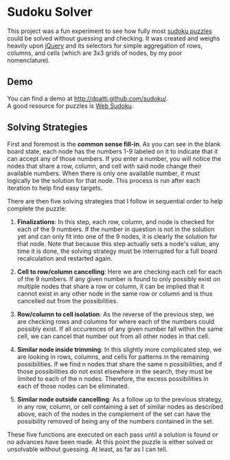 Sudoku Solver
=============

This project was a fun experiment to see how fully most [sudoku puzzles](http://en.wikipedia.org/wiki/Sudoku) could be solved without guessing and checking. It was created and weighs heavily upon [jQuery](http://jquery.com/) and its selectors for simple aggregation of rows, columns, and cells (which are 3x3 grids of nodes, by my poor nomenclature).

Demo
----

You can find a demo at <http://dpatti.github.com/sudoku/>.  
A good resource for puzzles is [Web Sudoku](http://www.websudoku.com/).

Solving Strategies
------------------

First and foremost is the **common sense fill-in**. As you can see in the blank board state, each node has the numbers 1-9 labeled on it to indicate that it can accept any of those numbers. If you enter a number, you will notice the nodes that share a row, column, and cell with said node change their available numbers. When there is only one available number, it must logically be the solution for that node. This process is run after each iteration to help find easy targets.

There are then five solving strategies that I follow in sequential order to help complete the puzzle:

1. **Finalizations**: In this step, each row, column, and node is checked for each of the 9 numbers. If the number in question is not in the solution yet and can only fit into one of the 9 nodes, it is clearly the solution for that node.  Note that because this step actually sets a node's value, any time it is done, the solving strategy must be interrupted for a full board recalculation and restarted again.

2. **Cell to row/column cancelling**: Here we are checking each cell for each of the 9 numbers. If any given number is found to only possibly exist on multiple nodes that share a row or column, it can be implied that it cannot exist in any other node in the same row or column and is thus cancelled out from the possibilities.  

3. **Row/column to cell isolation**: As the reverse of the previous step, we are checking rows and columns for where each of the numbers could possibly exist.  If all occurences of any given number fall within the same cell, we can cancel that number out from all other nodes in that cell.

4. **Similar node inside trimming**: In this slightly more complicated step, we are looking in rows, columns, and cells for patterns in the remaining possibilities. If we find n nodes that share the same n possibilities, and if those possibilities do not exist elsewhere in the search, they must be limited to each of the n nodes. Therefore, the excess possibilities in each of those nodes can be eliminated.

5. **Similar node outside cancelling**: As a follow up to the previous strategy, in any row, column, or cell containing a set of similar nodes as described above, each of the nodes in the complement of the set can have the possibility removed of being any of the numbers contained in the set.

These five functions are executed on each pass until a solution is found or no advances have been made. At this point the puzzle is either solved or unsolvable without guessing. At least, as far as I can tell.
